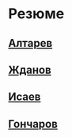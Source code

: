 # Резюме

## [Алтарев](https://alaicev.github.io/cv/Altarev)

## [Жданов](https://alaicev.github.io/cv/Zhdanov)

## [Исаев](https://alaicev.github.io/cv/Isaev)

## [Гончаров](https://alaicev.github.io/cv/Goncharov)

